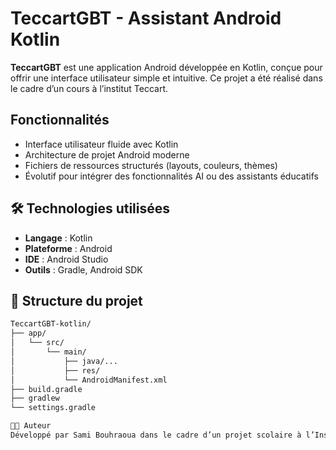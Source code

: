 # TeccartGBT - Assistant Android Kotlin

**TeccartGBT** est une application Android développée en Kotlin, conçue pour offrir une interface utilisateur simple et intuitive. Ce projet a été réalisé dans le cadre d’un cours à l’institut Teccart.

##  Fonctionnalités

- Interface utilisateur fluide avec Kotlin
- Architecture de projet Android moderne
- Fichiers de ressources structurés (layouts, couleurs, thèmes)
- Évolutif pour intégrer des fonctionnalités AI ou des assistants éducatifs

## 🛠 Technologies utilisées

- **Langage** : Kotlin
- **Plateforme** : Android
- **IDE** : Android Studio
- **Outils** : Gradle, Android SDK

## 📂 Structure du projet

```bash
TeccartGBT-kotlin/
├── app/
│   └── src/
│       └── main/
│           ├── java/...
│           ├── res/
│           └── AndroidManifest.xml
├── build.gradle
├── gradlew
└── settings.gradle

👨‍🎓 Auteur
Développé par Sami Bouhraoua dans le cadre d’un projet scolaire à l’Institut Teccart.

